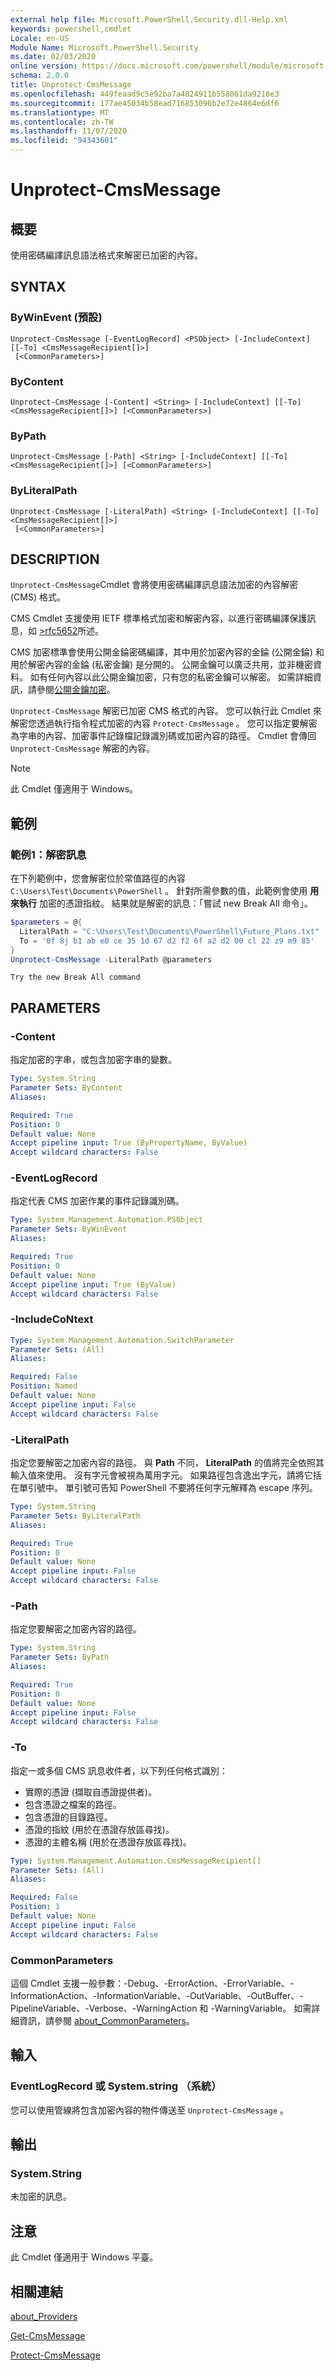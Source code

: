 ```yaml
---
external help file: Microsoft.PowerShell.Security.dll-Help.xml
keywords: powershell,cmdlet
Locale: en-US
Module Name: Microsoft.PowerShell.Security
ms.date: 02/03/2020
online version: https://docs.microsoft.com/powershell/module/microsoft.powershell.security/unprotect-cmsmessage?view=powershell-6&WT.mc_id=ps-gethelp
schema: 2.0.0
title: Unprotect-CmsMessage
ms.openlocfilehash: 449feaad9c5e92ba7a4824911b558061da9218e3
ms.sourcegitcommit: 177ae45034b58ead716853096b2e72e4864e6df6
ms.translationtype: MT
ms.contentlocale: zh-TW
ms.lasthandoff: 11/07/2020
ms.locfileid: "94343601"
---
```

# Unprotect-CmsMessage

## 概要
使用密碼編譯訊息語法格式來解密已加密的內容。

## SYNTAX

### ByWinEvent (預設) 

```
Unprotect-CmsMessage [-EventLogRecord] <PSObject> [-IncludeContext] [[-To] <CmsMessageRecipient[]>]
 [<CommonParameters>]
```

### ByContent

```
Unprotect-CmsMessage [-Content] <String> [-IncludeContext] [[-To] <CmsMessageRecipient[]>] [<CommonParameters>]
```

### ByPath

```
Unprotect-CmsMessage [-Path] <String> [-IncludeContext] [[-To] <CmsMessageRecipient[]>] [<CommonParameters>]
```

### ByLiteralPath

```
Unprotect-CmsMessage [-LiteralPath] <String> [-IncludeContext] [[-To] <CmsMessageRecipient[]>]
 [<CommonParameters>]
```

## DESCRIPTION

`Unprotect-CmsMessage`Cmdlet 會將使用密碼編譯訊息語法加密的內容解密 (CMS) 格式。

CMS Cmdlet 支援使用 IETF 標準格式加密和解密內容，以進行密碼編譯保護訊息，如 [>rfc5652](https://tools.ietf.org/html/rfc5652)所述。

CMS 加密標準會使用公開金錀密碼編譯，其中用於加密內容的金錀 (公開金錀) 和用於解密內容的金錀 (私密金鑰) 是分開的。 公開金鑰可以廣泛共用，並非機密資料。 如有任何內容以此公開金鑰加密，只有您的私密金鑰可以解密。 如需詳細資訊，請參閱[公開金鑰加密](https://en.wikipedia.org/wiki/Public-key_cryptography)。

`Unprotect-CmsMessage` 解密已加密 CMS 格式的內容。 您可以執行此 Cmdlet 來解密您透過執行指令程式加密的內容 `Protect-CmsMessage` 。 您可以指定要解密為字串的內容、加密事件記錄檔記錄識別碼或加密內容的路徑。 Cmdlet 會傳回 `Unprotect-CmsMessage` 解密的內容。

> [!NOTE]
> 此 Cmdlet 僅適用于 Windows。

## 範例

### 範例1：解密訊息

在下列範例中，您會解密位於常值路徑的內容 `C:\Users\Test\Documents\PowerShell` 。 針對所需參數的值，此範例會使用 **用來執行** 加密的憑證指紋。 結果就是解密的訊息：「嘗試 new Break All 命令」。

```powershell
$parameters = @{
  LiteralPath = "C:\Users\Test\Documents\PowerShell\Future_Plans.txt"
  To = '0f 8j b1 ab e0 ce 35 1d 67 d2 f2 6f a2 d2 00 cl 22 z9 m9 85'
}
Unprotect-CmsMessage -LiteralPath @parameters
```

```Output
Try the new Break All command
```

## PARAMETERS

### -Content

指定加密的字串，或包含加密字串的變數。

```yaml
Type: System.String
Parameter Sets: ByContent
Aliases:

Required: True
Position: 0
Default value: None
Accept pipeline input: True (ByPropertyName, ByValue)
Accept wildcard characters: False
```

### -EventLogRecord

指定代表 CMS 加密作業的事件記錄識別碼。

```yaml
Type: System.Management.Automation.PSObject
Parameter Sets: ByWinEvent
Aliases:

Required: True
Position: 0
Default value: None
Accept pipeline input: True (ByValue)
Accept wildcard characters: False
```

### -IncludeCoNtext

```yaml
Type: System.Management.Automation.SwitchParameter
Parameter Sets: (All)
Aliases:

Required: False
Position: Named
Default value: None
Accept pipeline input: False
Accept wildcard characters: False
```

### -LiteralPath

指定您要解密之加密內容的路徑。 與 **Path** 不同， **LiteralPath** 的值將完全依照其輸入值來使用。 沒有字元會被視為萬用字元。 如果路徑包含逸出字元，請將它括在單引號中。 單引號可告知 PowerShell 不要將任何字元解釋為 escape 序列。

```yaml
Type: System.String
Parameter Sets: ByLiteralPath
Aliases:

Required: True
Position: 0
Default value: None
Accept pipeline input: False
Accept wildcard characters: False
```

### -Path

指定您要解密之加密內容的路徑。

```yaml
Type: System.String
Parameter Sets: ByPath
Aliases:

Required: True
Position: 0
Default value: None
Accept pipeline input: False
Accept wildcard characters: False
```

### -To

指定一或多個 CMS 訊息收件者，以下列任何格式識別：

- 實際的憑證 (擷取自憑證提供者)。
- 包含憑證之檔案的路徑。
- 包含憑證的目錄路徑。
- 憑證的指紋 (用於在憑證存放區尋找)。
- 憑證的主體名稱 (用於在憑證存放區尋找)。

```yaml
Type: System.Management.Automation.CmsMessageRecipient[]
Parameter Sets: (All)
Aliases:

Required: False
Position: 1
Default value: None
Accept pipeline input: False
Accept wildcard characters: False
```

### CommonParameters

這個 Cmdlet 支援一般參數：-Debug、-ErrorAction、-ErrorVariable、-InformationAction、-InformationVariable、-OutVariable、-OutBuffer、-PipelineVariable、-Verbose、-WarningAction 和 -WarningVariable。 如需詳細資訊，請參閱 [about_CommonParameters](https://go.microsoft.com/fwlink/?LinkID=113216)。

## 輸入

### EventLogRecord 或 System.string （系統）

您可以使用管線將包含加密內容的物件傳送至 `Unprotect-CmsMessage` 。

## 輸出

### System.String

未加密的訊息。

## 注意

此 Cmdlet 僅適用于 Windows 平臺。

## 相關連結

[about_Providers](../Microsoft.PowerShell.Core/About/about_Providers.md)

[Get-CmsMessage](Get-CmsMessage.md)

[Protect-CmsMessage](Protect-CmsMessage.md)
